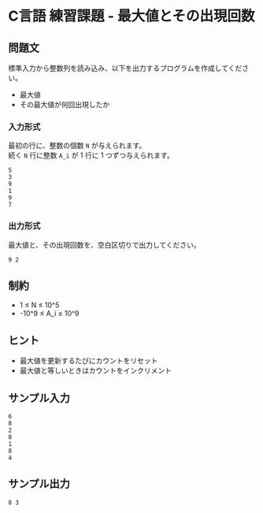 # C言語 練習課題 - 最大値とその出現回数

## 問題文

標準入力から整数列を読み込み、以下を出力するプログラムを作成してください。

- 最大値
- その最大値が何回出現したか

### 入力形式

最初の行に、整数の個数 `N` が与えられます。  
続く `N` 行に整数 `A_i` が 1 行に 1 つずつ与えられます。
```
5
3
9
1
9
7
```
### 出力形式

最大値と、その出現回数を、空白区切りで出力してください。
```
9 2
```
## 制約

- 1 ≤ N ≤ 10^5
- -10^9 ≤ A_i ≤ 10^9

## ヒント

- 最大値を更新するたびにカウントをリセット
- 最大値と等しいときはカウントをインクリメント

## サンプル入力
```
6
8
2
8
1
8
4
```
## サンプル出力
```
8 3
```